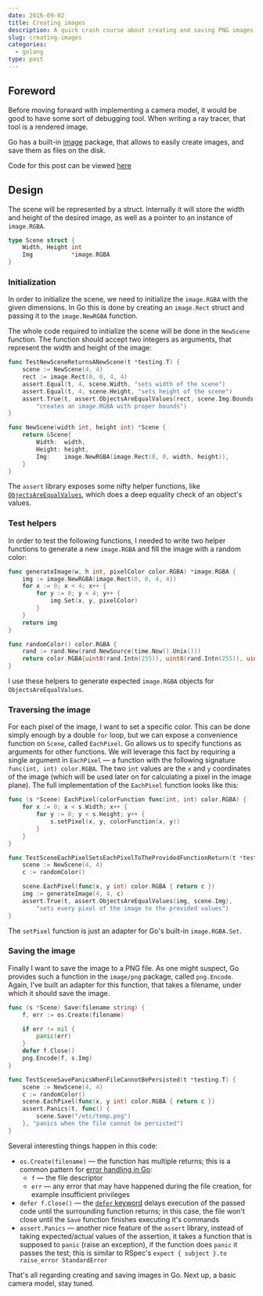 ```yaml
---
date: 2016-09-02
title: Creating images
description: A quick crash course about creating and saving PNG images in Go
slug: creating-images
categories:
  - golang
type: post
---
```


## Foreword

Before moving forward with implementing a camera model, it would be good to have some sort of debugging tool. When writing a ray tracer, that tool is a rendered image.

Go has a built-in [image][2] package, that allows to easily create images, and save them as files on the disk.

Code for this post can be viewed [here][1]

## Design

The scene will be represented by a struct. Internally it will store the width and height of the desired image, as well as a pointer to an instance of `image.RGBA`.

``` go
type Scene struct {
	Width, Height int
	Img           *image.RGBA
}
```

### Initialization

In order to initialize the scene, we need to initialize the `image.RGBA` with the given dimensions. In Go this is done by creating an `image.Rect` struct and passing it to the `image.NewRGBA` function.

The whole code required to initialize the scene will be done in the `NewScene` function. The function should accept two integers as arguments, that represent the width and height of the image:

``` go
func TestNewSceneReturnsANewScene(t *testing.T) {
	scene := NewScene(4, 4)
	rect := image.Rect(0, 0, 4, 4)
	assert.Equal(t, 4, scene.Width, "sets width of the scene")
	assert.Equal(t, 4, scene.Height, "sets height of the scene")
	assert.True(t, assert.ObjectsAreEqualValues(rect, scene.Img.Bounds()),
		"creates an image.RGBA with proper bounds")
}

func NewScene(width int, height int) *Scene {
	return &Scene{
		Width:  width,
		Height: height,
		Img:    image.NewRGBA(image.Rect(0, 0, width, height)),
	}
}
```

The `assert` library exposes some nifty helper functions, like [`ObjectsAreEqualValues`][3], which does a deep equality check of an object's values.

### Test helpers

In order to test the following functions, I needed to write two helper functions to generate a new `image.RGBA` and fill the image with a random color:

``` go
func generateImage(w, h int, pixelColor color.RGBA) *image.RGBA {
	img := image.NewRGBA(image.Rect(0, 0, 4, 4))
	for x := 0; x < 4; x++ {
		for y := 0; y < 4; y++ {
			img.Set(x, y, pixelColor)
		}
	}
	return img
}

func randomColor() color.RGBA {
	rand := rand.New(rand.NewSource(time.Now().Unix()))
	return color.RGBA{uint8(rand.Intn(255)), uint8(rand.Intn(255)), uint8(rand.Intn(255)), 255}
}
```

I use these helpers to generate expected `image.RGBA` objects for `ObjectsAreEqualValues`.

### Traversing the image

For each pixel of the image, I want to set a specific color. This can be done simply enough by a double `for` loop, but we can expose a convenience function on `Scene`, called `EachPixel`. Go allows us to specify functions as arguments for other functions. We will leverage this fact by requiring a single argument in `EachPixel` &mdash; a function with the following signature `func(int, int) color.RGBA`. The two `int` values are the `x` and `y` coordinates of the image (which will be used later on for calculating a pixel in the image plane). The full implementation of the `EachPixel` function looks like this:

``` go
func (s *Scene) EachPixel(colorFunction func(int, int) color.RGBA) {
	for x := 0; x < s.Width; x++ {
		for y := 0; y < s.Height; y++ {
			s.setPixel(x, y, colorFunction(x, y))
		}
	}
}

func TestSceneEachPixelSetsEachPixelToTheProvidedFunctionReturn(t *testing.T) {
	scene := NewScene(4, 4)
	c := randomColor()

	scene.EachPixel(func(x, y int) color.RGBA { return c })
	img := generateImage(4, 4, c)
	assert.True(t, assert.ObjectsAreEqualValues(img, scene.Img),
		"sets every pixel of the image to the provided values")
}
```

The `setPixel` function is just an adapter for Go's built-in `image.RGBA.Set`.

### Saving the image

Finally I want to save the image to a PNG file. As one might suspect, Go provides such a function in the `image/png` package, called `png.Encode`. Again, I've built an adapter for this function, that takes a filename, under which it should save the image.

``` go
func (s *Scene) Save(filename string) {
	f, err := os.Create(filename)

	if err != nil {
		panic(err)
	}
	defer f.Close()
	png.Encode(f, s.Img)
}

func TestSceneSavePanicsWhenFileCannotBePersisted(t *testing.T) {
	scene := NewScene(4, 4)
	c := randomColor()
	scene.EachPixel(func(x, y int) color.RGBA { return c })
	assert.Panics(t, func() {
		scene.Save("/etc/temp.png")
	}, "panics when the file cannot be persisted")
}
```

Several interesting things happen in this code:

* `os.Create(filename)` &mdash; the function has multiple returns; this is a common pattern for [error handling in Go][4]:
  * `f` &mdash; the file descriptor
  * `err` &mdash; any error that may have happened during the file creation, for example insufficient privileges
* `defer f.Close()` &mdash; the [`defer` keyword][5] delays execution of the passed code until the surrounding function returns; in this case, the file won't close until the `Save` function finishes executing it's commands
* `assert.Panics` &mdash; another nice feature of the `assert` library, instead of taking expected/actual values of the assertion, it takes a function that is supposed to `panic` (raise an exception), if the function does `panic` it passes the test; this is similar to RSpec's `expect { subject }.to raise_error StandardError`

That's all regarding creating and saving images in Go. Next up, a basic camera model, stay tuned.

[1]: https://github.com/Szeliga/goray/tree/03-creating-images
[2]: https://golang.org/pkg/image/
[3]: https://godoc.org/github.com/stretchr/testify/assert#ObjectsAreEqualValues
[4]: https://blog.golang.org/error-handling-and-go
[5]: https://tour.golang.org/flowcontrol/12
